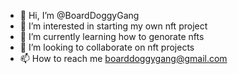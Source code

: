 - 👋 Hi, I’m @BoardDoggyGang
- 👀 I’m interested in starting my own nft project
- 🌱 I’m currently learning how to genorate nfts
- 💞️ I’m looking to collaborate on nft projects
- 📫 How to reach me boarddoggygang@gmail.com

<!---
BoardDoggyGang/BoardDoggyGang is a ✨ special ✨ repository because its `README.md` (this file) appears on your GitHub profile.
You can click the Preview link to take a look at your changes.
--->
